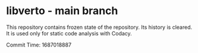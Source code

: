 # libverto - main branch

This repository contains frozen state of the repository.
Its history is cleared. It is used only for static code
analysis with Codacy.

Commit Time: 1687018887